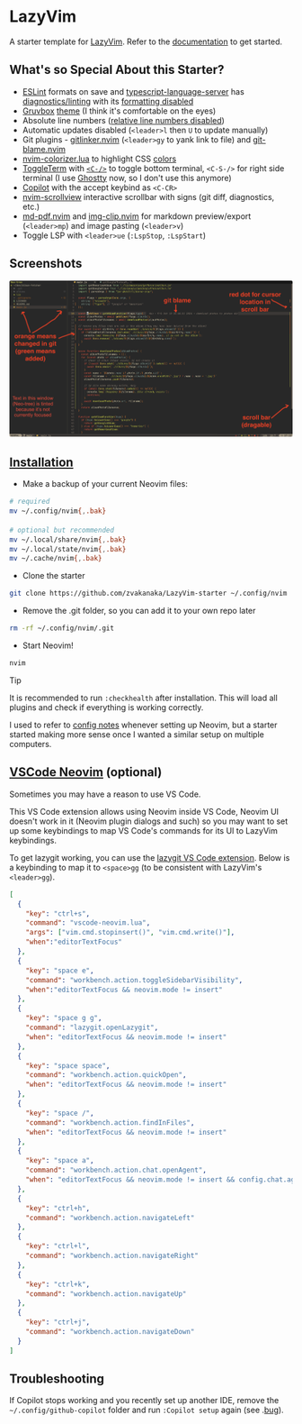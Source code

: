 # LazyVim

A starter template for [LazyVim](https://github.com/LazyVim/LazyVim).
Refer to the [documentation](https://lazyvim.github.io/installation) to get started.

## What's so Special About this Starter?

- [ESLint](https://www.lazyvim.org/extras/linting/eslint) formats on save and [typescript-language-server](https://github.com/typescript-language-server/typescript-language-server) has [diagnostics/linting](./lua/config/lazy.lua#L14) with its [formatting disabled](./lua/plugins/lspconfig.lua)
- [Gruvbox](https://github.com/morhetz/gruvbox) [theme](./lua/plugins/colorscheme.lua) (I think it's comfortable on the eyes)
- Absolute line numbers ([relative line numbers disabled](./init.lua#L11))
- Automatic updates disabled (`<leader>l` then `U` to update manually)
- Git plugins - [gitlinker.nvim](https://github.com/ruifm/gitlinker.nvim) (`<leader>gy` to yank link to file) and [git-blame.nvim](https://github.com/f-person/git-blame.nvim)
- [nvim-colorizer.lua](https://github.com/norcalli/nvim-colorizer.lua) to highlight CSS [colors](https://developer.mozilla.org/en-US/docs/Web/CSS/named-color)
- [ToggleTerm](https://github.com/akinsho/toggleterm.nvim) with [`<C-/>`](./lua/plugins/toggleterm.lua) to toggle bottom terminal, `<C-S-/>` for right side terminal (I use [Ghostty](https://zvakanaka.github.io/#../mere-blog/posts/code/ghostty.md) now, so I don't use this anymore)
- [Copilot](https://github.com/github/copilot.vim) with the accept keybind as `<C-CR>`
- [nvim-scrollview](https://github.com/dstein64/nvim-scrollview) interactive scrollbar with signs (git diff, diagnostics, etc.)
- [md-pdf.nvim](https://github.com/arminveres/md-pdf.nvim) and [img-clip.nvim](https://github.com/HakonHarnes/img-clip.nvim) for markdown preview/export (`<leader>mp`) and image pasting (`<leader>v`)
- Toggle LSP with `<leader>ue` (`:LspStop`, `:LspStart`)

## Screenshots

![overview](./README-img/overview.png)

## [Installation](https://www.lazyvim.org/installation)

- Make a backup of your current Neovim files:

```sh
# required
mv ~/.config/nvim{,.bak}

# optional but recommended
mv ~/.local/share/nvim{,.bak}
mv ~/.local/state/nvim{,.bak}
mv ~/.cache/nvim{,.bak}
```

- Clone the starter

```sh
git clone https://github.com/zvakanaka/LazyVim-starter ~/.config/nvim
```

- Remove the .git folder, so you can add it to your own repo later

```sh
rm -rf ~/.config/nvim/.git
```

- Start Neovim!

```sh
nvim
```

> [!TIP]
> It is recommended to run `:checkhealth` after installation.
> This will load all plugins and check if everything is working correctly.

I used to refer to [config notes](https://zvakanaka.github.io/#../mere-blog/posts/code/LazyVim.md) whenever setting up Neovim, but a starter started making more sense once I wanted a similar setup on multiple computers.

## [VSCode Neovim](https://github.com/asvetliakov/vscode-neovim) (optional)

Sometimes you may have a reason to use VS Code.

This VS Code extension allows using Neovim inside VS Code, Neovim UI doesn't work in it (Neovim plugin dialogs and such) so you may want to set up some keybindings to map VS Code's commands for its UI to LazyVim keybindings.

To get lazygit working, you can use the [lazygit VS Code extension](https://github.com/Chaitanya-Shahare/lazygit-for-vscode). Below is a keybinding to map it to `<space>gg` (to be consistent with LazyVim's `<leader>gg`).

```json
[
  {
    "key": "ctrl+s",
    "command": "vscode-neovim.lua",
    "args": ["vim.cmd.stopinsert()", "vim.cmd.write()"],
    "when":"editorTextFocus"
  },
  {
    "key": "space e",
    "command": "workbench.action.toggleSidebarVisibility",
    "when":"editorTextFocus && neovim.mode != insert"
  },
  {
    "key": "space g g",
    "command": "lazygit.openLazygit",
    "when": "editorTextFocus && neovim.mode != insert"
  },
  {
    "key": "space space",
    "command": "workbench.action.quickOpen",
    "when": "editorTextFocus && neovim.mode != insert"
  },
  {
    "key": "space /",
    "command": "workbench.action.findInFiles",
    "when": "editorTextFocus && neovim.mode != insert"
  },
  {
    "key": "space a",
    "command": "workbench.action.chat.openAgent",
    "when": "editorTextFocus && neovim.mode != insert && config.chat.agent.enabled && !chatSetupDisabled && !chatSetupHidden"
  },
  {
    "key": "ctrl+h",
    "command": "workbench.action.navigateLeft"
  },
  {
    "key": "ctrl+l",
    "command": "workbench.action.navigateRight"
  },
  {
    "key": "ctrl+k",
    "command": "workbench.action.navigateUp"
  },
  {
    "key": "ctrl+j",
    "command": "workbench.action.navigateDown"
  }
]
```

## Troubleshooting

If Copilot stops working and you recently set up another IDE, remove the `~/.config/github-copilot` folder and run `:Copilot setup` again (see .[bug](https://github.com/orgs/community/discussions/152171#discussioncomment-12324088)).
